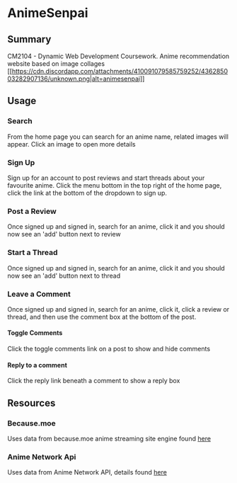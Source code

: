 # AnimeSenpai
## Summary
CM2104 - Dynamic Web Development Coursework. Anime recommendation website based on image collages 
[[https://cdn.discordapp.com/attachments/410091079585759252/436285003282907136/unknown.png|alt=animesenpai]]

## Usage
### Search
From the home page you can search for an anime name, related images will appear. Click an image to open more details 

### Sign Up
Sign up for an account to post reviews and start threads about your favourite anime. Click the menu bottom in the top right of the home page, click the link at the bottom of the dropdown to sign up. 

### Post a Review
Once signed up and signed in, search for an anime, click it and you should now see an 'add' button next to review

### Start a Thread
Once signed up and signed in, search for an anime, click it and you should now see an 'add' button next to thread

### Leave a Comment
Once signed up and signed in, search for an anime, click it, click a review or thread, and then use the comment box at the bottom of the post. 

#### Toggle Comments
Click the toggle comments link on a post to show and hide comments
 
#### Reply to a comment
Click the reply link beneath a comment to show a reply box

## Resources
### Because.moe
Uses data from because.moe anime streaming site engine found [here](https://github.com/mczub/because-moe)
### Anime Network Api
Uses data from Anime Network API, details found [here](https://www.animenewsnetwork.com/encyclopedia/api.php)
